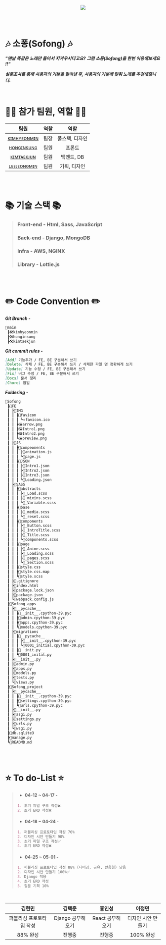 <p align="center">
    <img src="https://user-images.githubusercontent.com/79036088/162887245-c3606314-3792-4d41-9080-a0bc08c57ea2.png">
<p/>

<br><br>

# 🎶 소퐁(Sofong) 🎶

***"맨날 똑같은 노래만 들어서 지겨우시다고요? 그럼 소퐁(Sofong)을 한번 이용해보세요 !!"***

***설문조사를 통해 사용자의 기분을 알아낸 후, 사용자의 기분에 맞춰 노래를 추천해줍니다.***

<br>

# 🙋‍♂️ 참가 팀원, 역할 🙋‍♂️
| 팀원 | 역할 | 역할 |
|:------:|:------:|:------:|
| [ᴋɪᴍʜʏᴇᴏɴᴍɪɴ](https://github.com/qetqet910) | 팀장 | 풀스택, 디자인 |
| [ʜᴏɴɢɪɴsᴜɴɢ](https://github.com/BackdevHong) | 팀원 | 프론트 |
| [ᴋɪᴍᴛᴀᴇᴋᴊᴜɴ](https://github.com/KIMTAEKJUN) | 팀원 | 백엔드, DB |
| [ʟᴇᴇᴊᴇᴏɴɢᴍɪɴ](https://github.com/rnlsrnlsdl) | 팀원 | 기획, 디자인 |

<br><br>

# 📚 기술 스택 📚
> ### Front-end - Html, Sass, JavaScript
> ### Back-end - Django, MongoDB
> ### Infra - AWS, NGINX
> ### Library - Lottie.js

<br><br>

# ✏️ Code Convention ✏️
***Git Branch -***
```markdown
📝main
 ┣🛠kimhyeonmin
 ┣🛠honginsung
 ┣🛠kimtaekjun
```

***Git commit rules -***
```markdown
[Add] 기능추가 / FE, BE 구분해서 쓰기
[Delete] 삭제 / FE, BE 구분해서 쓰기 / 삭제한 파일 명 정확하게 쓰기
[Update] 기능 수정 / FE, BE 구분해서 쓰기
[Fix] 버그 수정 / FE, BE 구분해서 쓰기
[Docs] 문서 정리
[Chore] 잡일
```

***Foldering -***
```markdown
📁Sofong
 ┣📁FE
 ┃ ┣📁IMG
 ┃ ┃ ┣📁favicon
 ┃ ┃ ┃ ┗⭐️favicon.ico
 ┃ ┃ ┣🖼arrow.png
 ┃ ┃ ┣🖼Intro1.png
 ┃ ┃ ┣🖼Intro2.png
 ┃ ┃ ┗🖼preview.png
 ┃ ┣📁JS
 ┃ ┃ ┣📁compeonents
 ┃ ┃ ┃ ┣📝animation.js
 ┃ ┃ ┃ ┗📝page.js
 ┃ ┃ ┣📁JSON
 ┃ ┃ ┃ ┣📝Intro1.json
 ┃ ┃ ┃ ┣📝Intro2.json
 ┃ ┃ ┃ ┣📝Intro3.json
 ┃ ┃ ┃ ┗📝Loading.json
 ┃ ┣📁SASS
 ┃ ┃ ┣📁abstracts
 ┃ ┃ ┃ ┣📝_Load.scss
 ┃ ┃ ┃ ┣📝_mixins.scss
 ┃ ┃ ┃ ┗📝_Variable.scss
 ┃ ┃ ┣📁base
 ┃ ┃ ┃ ┣📝_media.scss
 ┃ ┃ ┃ ┗📝_reset.scss
 ┃ ┃ ┣📁components
 ┃ ┃ ┃ ┣📝_Button.scss
 ┃ ┃ ┃ ┣📝_IntroTitle.scss
 ┃ ┃ ┃ ┣📝_Title.scss
 ┃ ┃ ┃ ┗📝components.scss
 ┃ ┃ ┣📁page
 ┃ ┃ ┃ ┣📝_Anime.scss
 ┃ ┃ ┃ ┣📝_Loading.scss
 ┃ ┃ ┃ ┣📝_pages.scss
 ┃ ┃ ┃ ┗📝_Section.scss
 ┃ ┃ ┣📝style.css
 ┃ ┃ ┣📝style.css.map
 ┃ ┃ ┗📝style.scss
 ┃ ┣📝.gitignore
 ┃ ┣📝index.html
 ┃ ┣📝package.lock.json
 ┃ ┣📝package.json
 ┃ ┗📝webpack.config.js
 ┣📁Sofong_apps
 ┃ ┣📁__pycache__
 ┃ ┃ ┣📝__init__.cpython-39.pyc
 ┃ ┃ ┣📝admin.cpython-39.pyc
 ┃ ┃ ┣📝apps.cpython-39.pyc
 ┃ ┃ ┗📝models.cpython-39.pyc
 ┃ ┣📁migrations
 ┃ ┃ ┣📁__pycache__
 ┃ ┃ ┃ ┣📝__init__.cpython-39.pyc
 ┃ ┃ ┃ ┗📝0001_initial.cpython-39.pyc
 ┃ ┃ ┣📝__init.py__
 ┃ ┃ ┗📝0001_inital.py
 ┃ ┣📝__init__.py
 ┃ ┣📝admin.py
 ┃ ┣📝apps.py
 ┃ ┣📝models.py
 ┃ ┣📝tests.py
 ┃ ┗📝views.py
 ┣📁Sofong_project
 ┃ ┣📁__pycache__
 ┃ ┃ ┣📝__init__.cpython-39.pyc
 ┃ ┃ ┣📝settings.cpython-39.pyc
 ┃ ┃ ┗📝urls.cpython-39.pyc
 ┃ ┣📝__init__.py
 ┃ ┣📝asgi.py
 ┃ ┣📝settings.py
 ┃ ┣📝urls.py
 ┃ ┗📝wsgi.py
 ┣📝db.sqlite3
 ┣📝manage.py
 ┗📝READMD.md

```
<br><br>

# ⭐ To do-List ⭐
> + #### 04-12 ~ 04-17 - 
> ```markdown
> 1. 초기 파일 구조 작성❌
> 2. 초기 ERD 작성❌
> ```
> + #### 04-18 ~ 04-24 - 
> ```markdown
> 1. 퍼블리싱 프로토타입 작성 76%
> 2. 디자인 시안 만들기 90%
> 3. 초기 파일 구조 작성✅
> 4. 초기 ERD 작성❌
> ```
> + #### 04-25 ~ 05-01 - 
> ```markdown
> 1. 퍼블리싱 프로토타입 작성 88% (디버깅, 공유, 반응형) 남음
> 2. 디자인 시안 만들기 100%✅ 
> 3. Django 적용
> 4. 초기 ERD 작성
> 5. 질문 기획 10%
> ```


<br>

|      김현민      | 김택준 | 홍인성 |    이정민     |
|:-------------:| :------------------: | :------------------: |:----------:|
| 퍼블리싱 프로토타입 작성 |  Django 공부해오기  |  React 공부해오기  | 디자인 시안 만들기 | 
|    88% 완성     | 진행중 | 진행중 |  100% 완성   |
